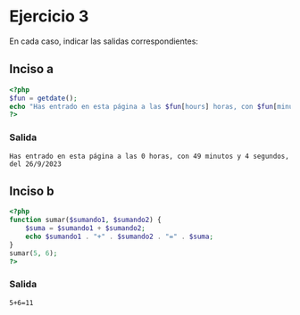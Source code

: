# Ejercicio 3

En cada caso, indicar las salidas correspondientes:

## Inciso a

```php
<?php
$fun = getdate();
echo "Has entrado en esta página a las $fun[hours] horas, con $fun[minutes] minutos y $fun[seconds] segundos, del $fun[mday]/$fun[mon]/$fun[year]";
?>
```

### Salida

```
Has entrado en esta página a las 0 horas, con 49 minutos y 4 segundos, del 26/9/2023
```

## Inciso b

```php
<?php
function sumar($sumando1, $sumando2) {
    $suma = $sumando1 + $sumando2;
    echo $sumando1 . "+" . $sumando2 . "=" . $suma;
}
sumar(5, 6);
?>
```

### Salida

```
5+6=11
```